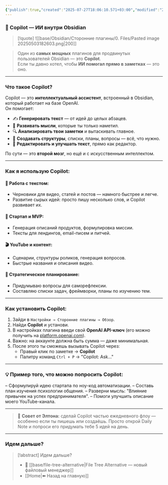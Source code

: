 ```yaml
---
{"publish":true,"created":"2025-07-27T18:06:10.571+03:00","modified":"2025-08-02T13:25:44.681+03:00","cssclasses":""}
---
```


### 🤖 Copilot — ИИ внутри Obsidian

>[!quote] ![[base/Obsidian/Сторонние плагины/0. Files/Pasted image 20250503182603.png|200]]

> Один из **самых мощных** плагинов для продвинутых пользователей Obsidian — это **Copilot**.  
> Если ты давно хотел, чтобы **ИИ помогал прямо в заметках** — это оно.

---
### Что такое Copilot?

Copilot — это **интеллектуальный ассистент**, встроенный в Obsidian, который работает на базе OpenAI.  
Он помогает:

- ✍️ **Генерировать текст** — от идей до целых абзацев.
- 🧠 **Развивать мысли**, которые ты только наметил.
- 🔍 **Анализировать твои заметки** и вытаскивать главное.
- 🧾 **Создавать структуры**, списки, планы, вопросы — всё, что нужно.
- 🧹 **Редактировать и улучшать текст**, прямо как редактор.

По сути — это **второй мозг**, но ещё и с искусственным интеллектом.

---
### Как я использую Copilot:

#### 📘 Работа с текстом:

- Черновики для видео, статей и постов — намного быстрее и легче.
- Развитие сырых идей: просто пишу несколько слов, и Copilot развивает их.

#### 🚀 Стартап и MVP:

- Генерация описаний продуктов, формулировка миссии.
- Тексты для лендингов, email-писем и питчей.

#### 🎬 YouTube и контент:

- Сценарии, структуры роликов, генерация вопросов.
- Быстрые названия и описания видео.

#### 🧩 Стратегическое планирование:

- Придумываю вопросы для саморефлексии.
- Составляю списки задач, фреймворки, планы по изучению тем.

---

### Как установить Copilot:

1. Зайди в `Настройки → Сторонние плагины → Обзор`.
2. Найди **Copilot** и установи.
3. В настройках плагина введи свой **OpenAI API-ключ** (его можно получить на [platform.openai.com](https://platform.openai.com/account/api-keys)).
4. Важно: на аккаунте должна быть сумма — даже минимальная.
5. После этого ты сможешь вызывать Copilot через:
    - Правый клик по заметке → **Copilot**
    - Палитру команд `Ctrl + P` → "Copilot: Ask..."

---

### 💡 Пример того, что можно попросить Copilot:

– Сформулируй идею стартапа по ноу-код автоматизации.
– Составь план изучения психологии общения.
– Разверни мысль: "Влияние привычек на успех предпринимателя".
– Помоги улучшить описание моего YouTube-канала.


---

> 📌 **Совет от Элтона:** сделай Copilot частью ежедневного флоу — особенно если ты пишешь или создаёшь. Просто открой Daily Note и попроси его придумать тебе 5 идей на день.

---
### Идем дальше?

> [!abstract] Идем дальше?
> - 🧠 [[base/file-tree-alternative\|File Tree Alternative — новый файловый менеджер]]
> - [[Home\|⬅️ Назад на главную]]